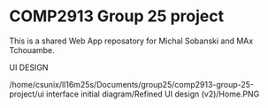 # COMP2913 Group 25 project
This is a shared Web App reposatory for Michal Sobanski and MAx Tchouambe. 

UI DESIGN

/home/csunix/ll16m25s/Documents/group25/comp2913-group-25-project/ui interface initial diagram/Refined UI design (v2)/Home.PNG
